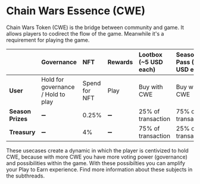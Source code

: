 # Chain Wars Essence \(CWE\)

Chain Wars Token \(CWE\) is the bridge between community and game. It allows players to codirect the flow of the game. Meanwhile it's a requirement for playing the game.

|  | Governance | NFT | Rewards | Lootbox \(~5 USD each\) | Season Pass \(~5 USD each\) |
| :--- | :--- | :--- | :--- | :--- | :--- |
| **User** | Hold for governance / Hold to play | Spend for NFT | Play | Buy with CWE | Buy with CWE |
| **Season Prizes** | ➖ | 0.25% | ➖ | 25% of transaction | 75% of    transaction |
| **Treasury** | ➖ | 4% | ➖ | 75% of transaction | 25% of    transaction |

These usecases create a dynamic in which the player is centivized to hold CWE, because with more CWE you have more voting power \(governance\) and possibilities within the game. With these possibilties you can amplify your Play to Earn experience. Find more information about these subjects in the subthreads.



